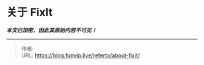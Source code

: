 # 关于 FixIt

***本文已加密，因此其原始内容不可见！***

---

> 作者:   
> URL: https://blog.funvip.live/referto/about-fixit/  

